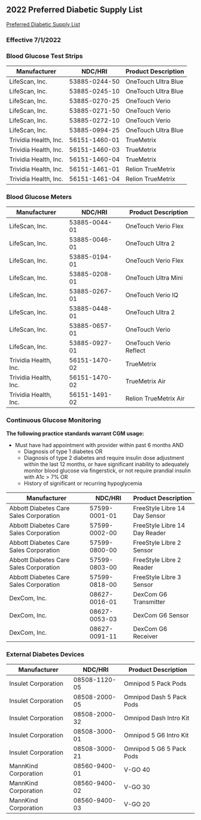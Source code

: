 ## 2022 Preferred Diabetic Supply List

[Preferred Diabetic Supply List](https://pharmacy.medicaid.ohio.gov/sites/default/files/OH_July_2022_PDSL.pdf#overlay-context=drug-coverage)

### Effective 7/1/2022

### Blood Glucose Test Strips

| Manufacturer          | NDC/HRI       | Product Description |
|-----------------------|---------------|---------------------|
| LifeScan, Inc.        | 53885-0244-50 | OneTouch Ultra Blue |
| LifeScan, Inc.        | 53885-0245-10 | OneTouch Ultra Blue |
| LifeScan, Inc.        | 53885-0270-25 | OneTouch Verio      |
| LifeScan, Inc.        | 53885-0271-50 | OneTouch Verio      |
| LifeScan, Inc.        | 53885-0272-10 | OneTouch Verio      |
| LifeScan, Inc.        | 53885-0994-25 | OneTouch Ultra Blue |
| Trividia Health, Inc. | 56151-1460-01 | TrueMetrix          |
| Trividia Health, Inc. | 56151-1460-03 | TrueMetrix          |
| Trividia Health, Inc. | 56151-1460-04 | TrueMetrix          |
| Trividia Health, Inc. | 56151-1461-01 | Relion TrueMetrix   |
| Trividia Health, Inc. | 56151-1461-04 | Relion TrueMetrix   |

### Blood Glucose Meters

| Manufacturer          | NDC/HRI       | Product Description    |
|-----------------------|---------------|------------------------|
| LifeScan, Inc.        | 53885-0044-01 | OneTouch Verio Flex    |
| LifeScan, Inc.        | 53885-0046-01 | OneTouch Ultra 2       |
| LifeScan, Inc.        | 53885-0194-01 | OneTouch Verio Flex    |
| LifeScan, Inc.        | 53885-0208-01 | OneTouch Ultra Mini    |
| LifeScan, Inc.        | 53885-0267-01 | OneTouch Verio IQ      |
| LifeScan, Inc.        | 53885-0448-01 | OneTouch Ultra 2       |
| LifeScan, Inc.        | 53885-0657-01 | OneTouch Verio         |
| LifeScan, Inc.        | 53885-0927-01 | OneTouch Verio Reflect |
| Trividia Health, Inc. | 56151-1470-02 | TrueMetrix             |
| Trividia Health, Inc. | 56151-1470-02 | TrueMetrix Air         |
| Trividia Health, Inc. | 56151-1491-02 | Relion TrueMetrix Air  |

### Continuous Glucose Monitoring

**The following practice standards warrant CGM usage:**

-   Must have had appointment with provider within past 6 months AND
    -   Diagnosis of type 1 diabetes OR
    -   Diagnosis of type 2 diabetes and require insulin dose adjustment within the last 12 months, or have significant inability to adequately monitor blood glucose via fingerstick, or not require prandial insulin with A1c \> 7% OR
    -   History of significant or recurring hypoglycemia

| Manufacturer                           | NDC/HRI       | Product Description           |
|----------------------------------------|---------------|-------------------------------|
| Abbott Diabetes Care Sales Corporation | 57599-0001-01 | FreeStyle Libre 14 Day Sensor |
| Abbott Diabetes Care Sales Corporation | 57599-0002-00 | FreeStyle Libre 14 Day Reader |
| Abbott Diabetes Care Sales Corporation | 57599-0800-00 | FreeStyle Libre 2 Sensor      |
| Abbott Diabetes Care Sales Corporation | 57599-0803-00 | FreeStyle Libre 2 Reader      |
| Abbott Diabetes Care Sales Corporation | 57599-0818-00 | FreeStyle Libre 3 Sensor      |
| DexCom, Inc.                           | 08627-0016-01 | DexCom G6 Transmitter         |
| DexCom, Inc.                           | 08627-0053-03 | DexCom G6 Sensor              |
| DexCom, Inc.                           | 08627-0091-11 | DexCom G6 Receiver            |

### External Diabetes Devices

| Manufacturer         | NDC/HRI       | Product Description      |
|----------------------|---------------|--------------------------|
| Insulet Corporation  | 08508-1120-05 | Omnipod 5 Pack Pods      |
| Insulet Corporation  | 08508-2000-05 | Omnipod Dash 5 Pack Pods |
| Insulet Corporation  | 08508-2000-32 | Omnipod Dash Intro Kit   |
| Insulet Corporation  | 08508-3000-01 | Omnipod 5 G6 Intro Kit   |
| Insulet Corporation  | 08508-3000-21 | Omnipod 5 G6 5 Pack Pods |
| MannKind Corporation | 08560-9400-01 | V-GO 40                  |
| MannKind Corporation | 08560-9400-02 | V-GO 30                  |
| MannKind Corporation | 08560-9400-03 | V-GO 20                  |
